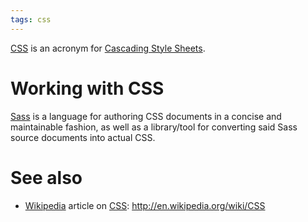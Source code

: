 ```yaml
---
tags: css
---
```


[CSS](/wiki/CSS) is an acronym for [Cascading Style Sheets](/wiki/Cascading_Style_Sheets).

# Working with CSS

[Sass](/wiki/Sass) is a language for authoring CSS documents in a concise and maintainable fashion, as well as a library/tool for converting said Sass source documents into actual CSS.

# See also

-   [Wikipedia](/wiki/Wikipedia) article on [CSS](/wiki/CSS): <http://en.wikipedia.org/wiki/CSS>

